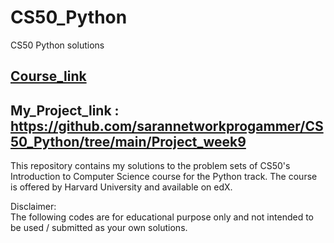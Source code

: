 # CS50_Python
CS50 Python solutions 

## [Course_link](https://cs50.harvard.edu/python/2022/)



## My_Project_link : https://github.com/sarannetworkprogammer/CS50_Python/tree/main/Project_week9  

This repository contains my solutions to the problem sets of CS50's Introduction to Computer Science course for the Python track. The course is offered by Harvard University and available on edX.  



Disclaimer:  
The following codes are for educational purpose only and not intended to be used / submitted as your own solutions.  
